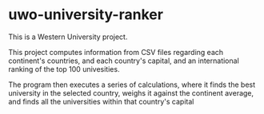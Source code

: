 # uwo-university-ranker

This is a Western University project.

This project computes information from CSV files regarding each continent's countries, and each country's capital, and an international ranking of the top 100 univesities.

The program then executes a series of calculations, where it finds the best university in the selected country, weighs it against the continent average, and finds all the universities within that country's capital
